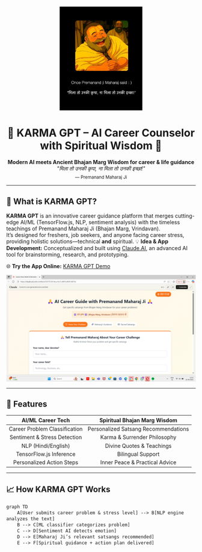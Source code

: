 <p align="center">
  <img src="assets/download (1).jpeg" width="220" alt="header image">
</p>

<h1 align="center">🙏 KARMA GPT – AI Career Counselor with Spiritual Wisdom 🙏</h1>

<p align="center">
  <b>Modern AI meets Ancient Bhajan Marg Wisdom for career & life guidance</b><br>
  <i>"मिला तो उनकी कृपा, ना मिला तो उनकी इच्छा!"</i><br>
  <sub>— Premanand Maharaj Ji</sub>
</p>

---

## 🌟 What is KARMA GPT?

**KARMA GPT** is an innovative career guidance platform that merges cutting-edge AI/ML (TensorFlow.js, NLP, sentiment analysis) with the timeless teachings of Premanand Maharaj Ji (Bhajan Marg, Vrindavan).  
It’s designed for freshers, job seekers, and anyone facing career stress, providing holistic solutions—technical **and** spiritual.
💡 **Idea & App Development:** Conceptualized and built using [Claude.AI](https://claude.ai/public/artifacts/53575124-feca-4cc5-a94f-bcf647c4673e), an advanced AI tool for brainstorming, research, and prototyping.

🌐 **Try the App Online:** [KARMA GPT Demo](https://claude.ai/public/artifacts/53575124-feca-4cc5-a94f-bcf647c4673e)

<div align="center">
  <img src="assets/Screenshot 2025-09-22 135323.png" width="600" alt="UI Preview">
</div>

---

## 🚀 Features

| AI/ML Career Tech        | Spiritual Bhajan Marg Wisdom    |
|:------------------------:|:------------------------------:|
| Career Problem Classification | Personalized Satsang Recommendations |
| Sentiment & Stress Detection   | Karma & Surrender Philosophy         |
| NLP (Hindi/English)            | Divine Quotes & Teachings           |
| TensorFlow.js Inference        | Bilingual Support                   |
| Personalized Action Steps      | Inner Peace & Practical Advice      |

---

## 📈 How KARMA GPT Works

```mermaid
graph TD
    A[User submits career problem & stress level] --> B[NLP engine analyzes the text]
    B --> C[ML classifier categorizes problem]
    C --> D[Sentiment AI detects emotion]
    D --> E[Maharaj Ji’s relevant satsangs recommended]
    E --> F[Spiritual guidance + action plan delivered]




